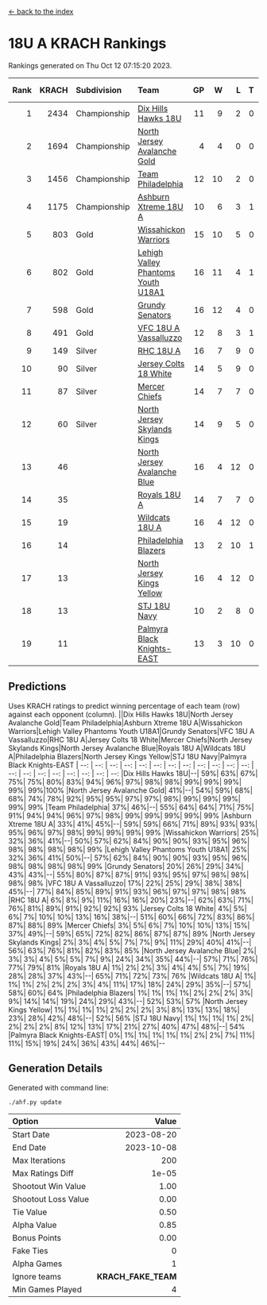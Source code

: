 [<- back to the index](readme.md)
# 18U A KRACH Rankings
Rankings generated on Thu Oct 12 07:15:20 2023.

Rank|KRACH|Subdivision|Team|GP|W|L|T|OTW|OTL|SoS|Exp Wins|Win Diff
---:|---:|:---|:---|---:|---:|---:|---:|---:|---:|---:|---:|---:
1|2434|Championship|[Dix Hills Hawks 18U](https://gamesheetstats.com/seasons/3659/teams/140731/schedule)|11|9|2|0|0|0|620|9.8|-0.0
2|1694|Championship|[North Jersey Avalanche Gold](https://gamesheetstats.com/seasons/3659/teams/140737/schedule)|4|4|0|0|0|0|53|4.9|0.0
3|1456|Championship|[Team Philadelphia](https://gamesheetstats.com/seasons/3659/teams/140745/schedule)|12|10|2|0|0|0|512|10.8|-0.0
4|1175|Championship|[Ashburn Xtreme 18U A](https://gamesheetstats.com/seasons/3659/teams/140730/schedule)|10|6|3|1|1|0|732|7.3|-0.0
5|803|Gold|[Wissahickon Warriors](https://gamesheetstats.com/seasons/3659/teams/140748/schedule)|15|10|5|0|0|0|675|10.8|-0.0
6|802|Gold|[Lehigh Valley Phantoms Youth U18A1](https://gamesheetstats.com/seasons/3659/teams/140734/schedule)|16|11|4|1|0|0|519|12.3|-0.0
7|598|Gold|[Grundy Senators](https://gamesheetstats.com/seasons/3659/teams/140732/schedule)|16|12|4|0|0|0|426|12.8|-0.0
8|491|Gold|[VFC 18U A Vassalluzzo](https://gamesheetstats.com/seasons/3659/teams/140746/schedule)|12|8|3|1|2|1|349|9.3|-0.0
9|149|Silver|[RHC 18U A](https://gamesheetstats.com/seasons/3659/teams/140742/schedule)|16|7|9|0|0|0|536|7.8|-0.0
10|90|Silver|[Jersey Colts 18 White](https://gamesheetstats.com/seasons/3659/teams/140733/schedule)|14|5|9|0|0|2|606|5.9|0.0
11|87|Silver|[Mercer Chiefs](https://gamesheetstats.com/seasons/3659/teams/140735/schedule)|14|7|7|0|0|0|313|7.9|0.0
12|60|Silver|[North Jersey Skylands Kings](https://gamesheetstats.com/seasons/3659/teams/140739/schedule)|14|9|5|0|0|1|144|9.9|0.0
13|46||[North Jersey Avalanche Blue](https://gamesheetstats.com/seasons/3659/teams/140736/schedule)|16|4|12|0|0|0|652|4.9|0.0
14|35||[Royals 18U A](https://gamesheetstats.com/seasons/3659/teams/140743/schedule)|14|7|7|0|1|0|167|7.9|0.0
15|19||[Wildcats 18U A](https://gamesheetstats.com/seasons/3659/teams/140747/schedule)|16|4|12|0|0|1|329|4.9|0.0
16|14||[Philadelphia Blazers](https://gamesheetstats.com/seasons/3659/teams/140741/schedule)|13|2|10|1|0|2|291|3.4|0.0
17|13||[North Jersey Kings Yellow](https://gamesheetstats.com/seasons/3659/teams/140738/schedule)|16|4|12|0|1|0|132|4.9|0.0
18|13||[STJ 18U Navy](https://gamesheetstats.com/seasons/3659/teams/140744/schedule)|10|2|8|0|0|0|344|2.9|0.0
19|11||[Palmyra Black Knights-EAST](https://gamesheetstats.com/seasons/3659/teams/140740/schedule)|13|3|10|0|2|0|217|3.9|0.0

## Predictions
Uses KRACH ratings to predict winning percentage of each team (row) against each opponent (column).
||Dix Hills Hawks 18U|North Jersey Avalanche Gold|Team Philadelphia|Ashburn Xtreme 18U A|Wissahickon Warriors|Lehigh Valley Phantoms Youth U18A1|Grundy Senators|VFC 18U A Vassalluzzo|RHC 18U A|Jersey Colts 18 White|Mercer Chiefs|North Jersey Skylands Kings|North Jersey Avalanche Blue|Royals 18U A|Wildcats 18U A|Philadelphia Blazers|North Jersey Kings Yellow|STJ 18U Navy|Palmyra Black Knights-EAST
| --: | --: | --: | --: | --: | --: | --: | --: | --: | --: | --: | --: | --: | --: | --: | --: | --: | --: | --: | --: 
|Dix Hills Hawks 18U|--| 59%| 63%| 67%| 75%| 75%| 80%| 83%| 94%| 96%| 97%| 98%| 98%| 99%| 99%| 99%| 99%| 99%|100%
|North Jersey Avalanche Gold| 41%|--| 54%| 59%| 68%| 68%| 74%| 78%| 92%| 95%| 95%| 97%| 97%| 98%| 99%| 99%| 99%| 99%| 99%
|Team Philadelphia| 37%| 46%|--| 55%| 64%| 64%| 71%| 75%| 91%| 94%| 94%| 96%| 97%| 98%| 99%| 99%| 99%| 99%| 99%
|Ashburn Xtreme 18U A| 33%| 41%| 45%|--| 59%| 59%| 66%| 71%| 89%| 93%| 93%| 95%| 96%| 97%| 98%| 99%| 99%| 99%| 99%
|Wissahickon Warriors| 25%| 32%| 36%| 41%|--| 50%| 57%| 62%| 84%| 90%| 90%| 93%| 95%| 96%| 98%| 98%| 98%| 98%| 99%
|Lehigh Valley Phantoms Youth U18A1| 25%| 32%| 36%| 41%| 50%|--| 57%| 62%| 84%| 90%| 90%| 93%| 95%| 96%| 98%| 98%| 98%| 98%| 99%
|Grundy Senators| 20%| 26%| 29%| 34%| 43%| 43%|--| 55%| 80%| 87%| 87%| 91%| 93%| 95%| 97%| 98%| 98%| 98%| 98%
|VFC 18U A Vassalluzzo| 17%| 22%| 25%| 29%| 38%| 38%| 45%|--| 77%| 84%| 85%| 89%| 91%| 93%| 96%| 97%| 97%| 98%| 98%
|RHC 18U A|  6%|  8%|  9%| 11%| 16%| 16%| 20%| 23%|--| 62%| 63%| 71%| 76%| 81%| 89%| 91%| 92%| 92%| 93%
|Jersey Colts 18 White|  4%|  5%|  6%|  7%| 10%| 10%| 13%| 16%| 38%|--| 51%| 60%| 66%| 72%| 83%| 86%| 87%| 88%| 89%
|Mercer Chiefs|  3%|  5%|  6%|  7%| 10%| 10%| 13%| 15%| 37%| 49%|--| 59%| 65%| 72%| 82%| 86%| 87%| 87%| 89%
|North Jersey Skylands Kings|  2%|  3%|  4%|  5%|  7%|  7%|  9%| 11%| 29%| 40%| 41%|--| 56%| 63%| 76%| 81%| 82%| 83%| 85%
|North Jersey Avalanche Blue|  2%|  3%|  3%|  4%|  5%|  5%|  7%|  9%| 24%| 34%| 35%| 44%|--| 57%| 71%| 76%| 77%| 79%| 81%
|Royals 18U A|  1%|  2%|  2%|  3%|  4%|  4%|  5%|  7%| 19%| 28%| 28%| 37%| 43%|--| 65%| 71%| 72%| 73%| 76%
|Wildcats 18U A|  1%|  1%|  1%|  2%|  2%|  2%|  3%|  4%| 11%| 17%| 18%| 24%| 29%| 35%|--| 57%| 58%| 60%| 64%
|Philadelphia Blazers|  1%|  1%|  1%|  1%|  2%|  2%|  2%|  3%|  9%| 14%| 14%| 19%| 24%| 29%| 43%|--| 52%| 53%| 57%
|North Jersey Kings Yellow|  1%|  1%|  1%|  1%|  2%|  2%|  2%|  3%|  8%| 13%| 13%| 18%| 23%| 28%| 42%| 48%|--| 52%| 56%
|STJ 18U Navy|  1%|  1%|  1%|  1%|  2%|  2%|  2%|  2%|  8%| 12%| 13%| 17%| 21%| 27%| 40%| 47%| 48%|--| 54%
|Palmyra Black Knights-EAST|  0%|  1%|  1%|  1%|  1%|  1%|  2%|  2%|  7%| 11%| 11%| 15%| 19%| 24%| 36%| 43%| 44%| 46%|--

## Generation Details

Generated with command line:
```
./ahf.py update
```

| Option | Value |
| :----- | ----: |
| Start Date | 2023-08-20 |
| End Date | 2023-10-08 |
| Max Iterations | 200 |
| Max Ratings Diff | 1e-05 |
| Shootout Win Value | 1.00 |
| Shootout Loss Value | 0.00 |
| Tie Value | 0.50 |
| Alpha Value | 0.85 |
| Bonus Points | 0.00 |
| Fake Ties | 0 |
| Alpha Games | 1 |
| Ignore teams | __KRACH_FAKE_TEAM__ |
| Min Games Played | 4 |

